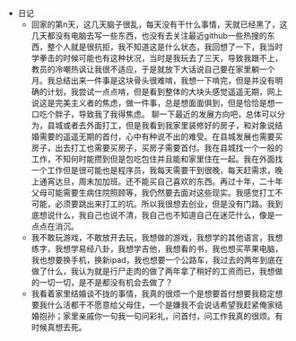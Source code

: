 - 日记
	- 回家的第n天，这几天脑子很乱，每天没有干什么事情，天就已经黑了，这几天都没有电脑去写一些东西，也没有去关注最近github一些热搜的东西，整个人就是很抗拒，我不知道这是什么状态，我回想了一下，我当时学拳击的时候可能也有这种状况，当时是我玩去了三天，导致我跟不上，教员的冷嘲热讽让我很不适应，于是就放下大话说自己要在家里躺一个月。我总结出来一件事是这块骨头很难啃，我想一下啃完，但是并没有明确的计划，我尝试一点点啃，但是看到整体的大块头感觉遥遥无期，网上说这是完美主义者的焦虑，做一件事，总是想面面俱到，但是恰恰是想一口吃个胖子，导致我了我得焦虑。
	  聊一下最近的发展方向吧，总体可以分为，县城或者去外面打工，但是我看到我家里装修好的房子，和对象说结婚需要的遥遥无期的首付，心中有种说不出的难受。在县城发展也需要买房子，出去打工也需要买房子，买房子需要首付。我在县城找一个一般的工作，不知何时能攒到但是包吃包住并且能和家里住在一起。我在外面找一个工作但是很可能也是程序员，我每天需要干到很晚，每天赶需求，晚上通宵达旦，周末加加班。还不能买自己喜欢的东西。再过十年，二十年父母可能需要生病住院照顾等，我仍然要去面对这些现实。我感觉打工不可能，必须要跳出来打工的坑。所以我很想去创业，但是没有门路。我到底想说什么，我自己也说不清，我自己也不知道自己在迷茫什么，像是一点点在消沉。
	- 我不敢玩游戏，不敢放开去玩，我想做的游戏，我想学的其他语言，我想练字，我想学易经八卦，我想学吉他，我想看的书，我也想买苹果电脑，我也想要换手机，换新ipad，我也想要一个公路车，我过去的两年到底在做了什么，我认为就是行尸走肉的做了两年拿了稍好的工资而已，我想做的一切一切，是不是都没有机会去做了？
	- 我看着家里结婚谈不拢的事情，我真的很烦一个是想要首付想要我稳定想要我什么活都干不愿意给父母住，一个是嫌我不会说话希望我赶紧俺家结婚抱孙；家里亲戚你一句我一句问彩礼，问首付，问工作我真的很烦。有时候真想去死。